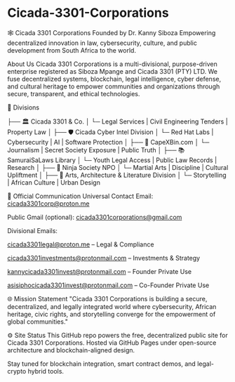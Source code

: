 # Cicada-3301-Corporations
🕸️ Cicada 3301 Corporations
Founded by Dr. Kanny Siboza
Empowering decentralized innovation in law, cybersecurity, culture, and public development from South Africa to the world.

 About Us
Cicada 3301 Corporations is a multi-divisional, purpose-driven enterprise registered as Siboza Mpange and Cicada 3301 (PTY) LTD.
We fuse decentralized systems, blockchain, legal intelligence, cyber defense, and cultural heritage to empower communities and organizations through secure, transparent, and ethical technologies.

🏢 Divisions

├── 🏛️ Cicada 3301 & Co.
│   └─ Legal Services | Civil Engineering Tenders | Property Law
│
├── 🛡️ Cicada Cyber Intel Division
│   └─ Red Hat Labs | Cybersecurity | AI | Software Protection
│
├── 📰 CapeXBin.com
│   └─ Journalism | Secret Society Exposure | Public Truth
│
├── 📚 SamuraiSaLaws Library
│   └─ Youth Legal Access | Public Law Records | Research
│
├── 🥷 Ninja Society NPO
│   └─ Martial Arts | Discipline | Cultural Upliftment
│
├── 🎨 Arts, Architecture & Literature Division
│   └─ Storytelling | African Culture | Urban Design

📩 Official Communication
Universal Contact Email:
cicada3301corp@proton.me

Public Gmail (optional):
cicada3301corporations@gmail.com

Divisional Emails:

cicada3301legal@proton.me – Legal & Compliance

cicada3301investments@protonmail.com – Investments & Strategy

kannycicada3301invest@protonmail.com – Founder Private Use

asisiphocicada3301invest@protonmail.com – Co-Founder Private Use

🌐 Mission Statement
"Cicada 3301 Corporations is building a secure, decentralized, and legally integrated world where cybersecurity, African heritage,
civic rights, and storytelling converge for the empowerment of global communities."

⚙️ Site Status
This GitHub repo powers the free, decentralized public site for Cicada 3301 Corporations.
Hosted via GitHub Pages under open-source architecture and blockchain-aligned design.

Stay tuned for blockchain integration, smart contract demos, and legal-crypto hybrid tools.





